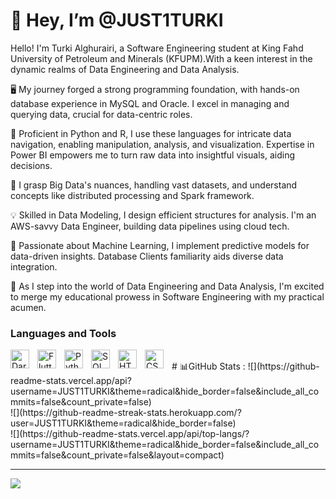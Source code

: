 # 👋 Hey, I’m @JUST1TURKI

 Hello! I'm Turki Alghurairi, a Software Engineering student at King Fahd University of Petroleum and Minerals (KFUPM).With a keen interest in the dynamic realms of Data Engineering and Data Analysis.

🖥️ My journey forged a strong programming foundation, with hands-on database experience in MySQL and Oracle. I excel in managing and querying data, crucial for data-centric roles.

🐍 Proficient in Python and R, I use these languages for intricate data navigation, enabling manipulation, analysis, and visualization. Expertise in Power BI empowers me to turn raw data into insightful visuals, aiding decisions.

🌌 I grasp Big Data's nuances, handling vast datasets, and understand concepts like distributed processing and Spark  framework.

💡 Skilled in Data Modeling, I design efficient structures for analysis. I'm an AWS-savvy Data Engineer, building data pipelines using cloud tech.

🤖 Passionate about Machine Learning, I implement predictive models for data-driven insights. Database Clients familiarity aids diverse data integration.

🚀 As I step into the world of Data Engineering and Data Analysis, I'm excited to merge my educational prowess in Software Engineering with my practical acumen. 
### Languages and Tools
<img align='left' alt="Dart" width="30px" style="padding-right:10px;" src= "https://cdn.jsdelivr.net/gh/devicons/devicon/icons/dart/dart-original.svg"/>
<img align='left' alt="Flutter" width="30px" style="padding-right:10px;" src= "https://cdn.jsdelivr.net/gh/devicons/devicon/icons/flutter/flutter-original.svg"/>
<img align='left' alt="Python" width="30px" style="padding-right:10px;" src="https://cdn.jsdelivr.net/gh/devicons/devicon/icons/python/python-original.svg" />
<img align='left' alt="SQL" width="30px" style="padding-right:10px;" src="https://cdn.jsdelivr.net/gh/devicons/devicon/icons/mysql/mysql-original.svg" />
<img align='left' alt="HTML" width="30px" style="padding-right:10px;" src="https://cdn.jsdelivr.net/gh/devicons/devicon/icons/html5/html5-plain.svg" />
<img align='left' alt="CSS" width="30px" style="padding-right:10px;" src="https://cdn.jsdelivr.net/gh/devicons/devicon/icons/css3/css3-plain.svg" />
<br>
# 📊GitHub Stats :
![](https://github-readme-stats.vercel.app/api?username=JUST1TURKI&theme=radical&hide_border=false&include_all_commits=false&count_private=false)<br/>
![](https://github-readme-streak-stats.herokuapp.com/?user=JUST1TURKI&theme=radical&hide_border=false)<br/>
![](https://github-readme-stats.vercel.app/api/top-langs/?username=JUST1TURKI&theme=radical&hide_border=false&include_all_commits=false&count_private=false&layout=compact)

---
[![](https://visitcount.itsvg.in/api?id=JUST1TURKI&icon=0&color=0)](https://visitcount.itsvg.in)
